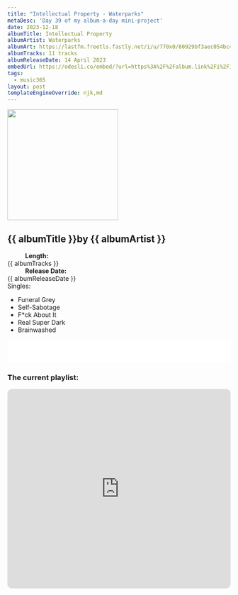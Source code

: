 ```yaml
---
title: "Intellectual Property - Waterparks"
metaDesc: 'Day 39 of my album-a-day mini-project'
date: 2023-12-18
albumTitle: Intellectual Property
albumArtist: Waterparks
albumArt: https://lastfm.freetls.fastly.net/i/u/770x0/80929bf3aec054bc4d97625673642e9c.jpg#80929bf3aec054bc4d97625673642e9c
albumTracks: 11 tracks
albumReleaseDate: 14 April 2023
embedUrl: https://odesli.co/embed/?url=https%3A%2F%2Falbum.link%2Fi%2F1665219864&theme=light
tags:
  - music365
layout: post
templateEngineOverride: njk,md
---
```

<aside class="album-profile">
  <div class="album-profile__image">
    <img class="album-image" width="250" height="250" crossorigin="anonymous" src="{{ albumArt }}"/>
  </div>
  <div class="aside__content">
    <h1><strong>{{ albumTitle }}</strong>by {{ albumArtist }}</h1>
    <dl>
      <div>
        <dd><strong>Length:</strong></dd>
        <dt>{{ albumTracks }}</dt>
      </div>
      <div>
        <dd><strong>Release Date:</strong></dd>
        <dt>{{ albumReleaseDate }}</dt>
      </div>
      <div class="singles">
        <span>Singles:</span>
        <ul>
          <li>Funeral Grey</li>
          <li>Self-Sabotage</li>
          <li>F*ck About It</li>
          <li>Real Super Dark</li>
          <li>Brainwashed</li>
        </ul>
      </div>
    </dl>
    <div class="color-grid">
      <div class="color-grid__container">
					<span class="color color--1"></span>
					<span class="color color--2"></span>
					<span class="color color--3"></span>
      </div>
    </div>
  </div>
</aside>

<iframe width="100%" height="52" src={{ embedUrl }} frameborder="0" allowfullscreen sandbox="allow-same-origin allow-scripts allow-presentation allow-popups allow-popups-to-escape-sandbox" allow="clipboard-read; clipboard-write"></iframe>

### The current playlist:

<iframe allow="autoplay *; encrypted-media *; fullscreen *; clipboard-write" frameborder="0" height="450" style="width:100%;max-width:660px;overflow:hidden;border-radius:10px;" sandbox="allow-forms allow-popups allow-same-origin allow-scripts allow-storage-access-by-user-activation allow-top-navigation-by-user-activation" src="https://embed.music.apple.com/gb/playlist/music365/pl.u-AkAmEd9ix4MAZYJ"></iframe>

